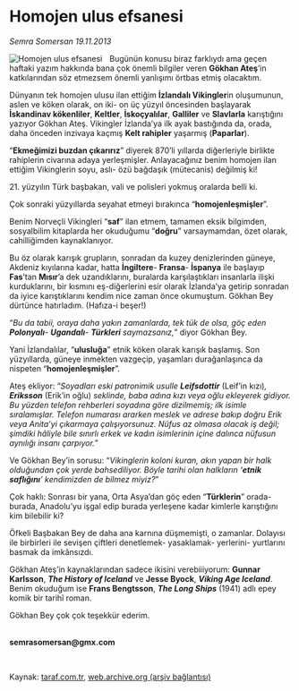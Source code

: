# Homojen ulus efsanesi

*Semra Somersan 19.11.2013*

<div class="yazi"><img align="left" alt="Homojen ulus efsanesi" border="0" src="http://www.taraf.com.tr/fotoraflar/makaleler/homojen-ulus-efsanesi_1137_orijinal.jpg" style="border-right-width:10px; border-color:#FFFFFF"/><p>Bugünün konusu biraz farklıydı ama geçen haftaki yazım hakkında bana çok önemli bilgiler veren <b>Gökhan Ateş</b>’in katkılarından söz etmezsem önemli yanlışımı örtbas etmiş olacaktım. </p>
<p>Dünyanın tek homojen ulusu ilan ettiğim <b>İzlandalı Vikingler</b>in oluşumunun, aslen ve köken olarak, on iki- on üç yüzyıl öncesinden başlayarak <b>İskandinav kökenliler</b>, <b>Keltler</b>, <b>İskoçyalılar</b>, <b>Galliler</b> ve <b>Slavlarla</b> karıştığını yazıyor Gökhan Ateş. Vikingler İzlanda’ya ilk ayak bastığında da, orada, daha önceden inzivaya kaçmış <b>Kelt rahipler</b> yaşarmış (<b>Paparlar</b>). </p>
<p>“<b>Ekmeğimizi buzdan çıkarırız</b>” diyerek 870’li yıllarda diğerleriyle birlikte rahiplerin civarına adaya yerleşmişler. Anlayacağınız benim homojen ilan ettiğim Vikinglerin soyu, aslı- özü bağdaşık (mütecanis) değilmiş ki! </p>
<p>21. yüzyılın Türk başbakan, vali ve polisleri yokmuş oralarda belli ki. </p>
<p>Çok sonraki yüzyıllarda seyahat etmeyi bırakınca “<b>homojenleşmişler</b>”. </p>
<p>Benim Norveçli Vikingleri “<b>saf</b>” ilan etmem, tamamen eksik bilgimden, sosyalbilim kitaplarda her okuduğumu “<b>doğru</b>” varsaymamdan, özet olarak, cahilliğimden kaynaklanıyor.</p>
<p>Bu öz olarak karışık grupların, sonradan da kuzey denizlerinden güneye, Akdeniz kıyılarına kadar, hatta <b>İngiltere</b>- <b>Fransa</b>- <b>İspanya</b> ile başlayıp <b>Fas</b>’tan <b>Mısır</b>’a dek uzandıklarını, buralarda karşılaştıkları insanlarla ilişki kurduklarını, bir kısmını eş-diğerlerini esir olarak İzlanda’ya getirip sonradan da iyice karıştıklarını kendim nice zaman önce okumuştum. Gökhan Bey dürtünce hatırladım. (Hafıza-i beşer!) </p>
<p>“<i>Bu da tabii, oraya daha yakın zamanlarda, tek tük de olsa, göç eden <b>Polonyalı</b>- <b>Ugandalı</b>- <b>Türkleri</b> saymazsanız,</i>” diyor Gökhan Bey. </p>
<p>Yani İzlandalılar, “<b>ulusluğa</b>” etnik köken olarak karışık başlamış. Son yüzyıllarda, güneye inmekten vazgeçip, yaşamları durağanlaşınca da nispeten “<b>homojenleşmişler</b>”. </p>
<p>Ateş ekliyor: “<i>Soyadları eski patronimik usulle <b>Leifsdottir</b> </i>(Leif’in kızı)<i>, <b>Eriksson</b> </i>(Erik’in oğlu)<i> seklinde, baba adına kızı veya oğlu ekleyerek gidiyor. Bu yüzden telefon rehberleri soyadına göre dizilmemiş; ilk isimle sıralamışlar. Telefon numarası ararken meslek ve adrese bakıp doğru Erik veya Anita’yi çıkarmaya çalışıyorsunuz. Nüfus az olmasa olacak iş değil; şimdiki hâliyle bile sınırlı erkek ve kadın isimlerinin içine dalınca nüfusun aynılığı insanı çarpıyor.</i>”</p>
<p>Ve Gökhan Bey’in sorusu: “<i>Vikinglerin koloni kuran, akın yapan bir halk olduğundan çok yerde bahsediliyor. Böyle tarihi olan halkların ‘<b>etnik saflığını</b>’ kendimizden de bilmez miyiz?</i>” </p>
<p>Çok haklı: Sonrası bir yana, Orta Asya’dan göç eden “<b>Türklerin</b>” orada- burada, Anadolu’yu işgal edip burada yerleşene kadar kimlerle karıştığını kim bilebilir ki? </p>
<p>Öfkeli Başbakan Bey de daha ana karnına düşmemişti, o zamanlar. Dolayısı ile birbirleri ile sevişen çiftleri denetlemek- yasaklamak- yerlerini- yurtlarını basmak da imkânsızdı.</p>
<p>Gökhan Ateş’in kaynaklarından sadece ikisini verebiiiyorum: <b>Gunnar Karlsson</b>, <b><i>The History of Iceland</i></b> ve <b>Jesse Byock</b>, <b><i>Viking Age Iceland</i></b>. Benim okuduğum ise <b>Frans Bengtsson</b>, <b><i>The Long Ships</i></b> (1941) adlı epey komik bir tarihî roman.</p>
<p>Gökhan Bey çok çok teşekkür ederim.</p><b>
<p><br/>semrasomersan@gmx.com</p>
<p></p></b> 
</div>

Kaynak: [taraf.com.tr](http://www.taraf.com.tr:80/semra-somersan/makale-homojen-ulus-efsanesi.htm), [web.archive.org (arşiv bağlantısı)](http://web.archive.org/web/20131120231434/http://www.taraf.com.tr:80/semra-somersan/makale-homojen-ulus-efsanesi.htm)

